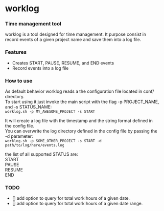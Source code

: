 # worklog

### Time management tool

worklog is a tool designed for time management. It purpose consist in record events of a given project name and save them into a log file.

### Features
- Creates START, PAUSE, RESUME, and END events
- Record events into a log file

### How to use
As default behavior worklog reads a the configuration file located in conf/ directory.  
To start using it just invoke the main script with the flag -p PROJECT_NAME, and -s STATUS_NAME:  
`worklog.sh -p MY_AWESOME_PROJECT -s START`  
  
It will create a log file with the timestamp and the string format defined in the config file.  
You can overwrite the log directory defined in the config file by passing the -d parameter:  
`worklog.sh -p SOME_OTHER_PROJECT -s START -d path/to/log/here/events.log`  

the list of all supported STATUS are:  
START  
PAUSE  
RESUME  
END  

### TODO
- [] add option to query for total work hours of a given date.
- [] add option to query for total work hours of a given date range.
